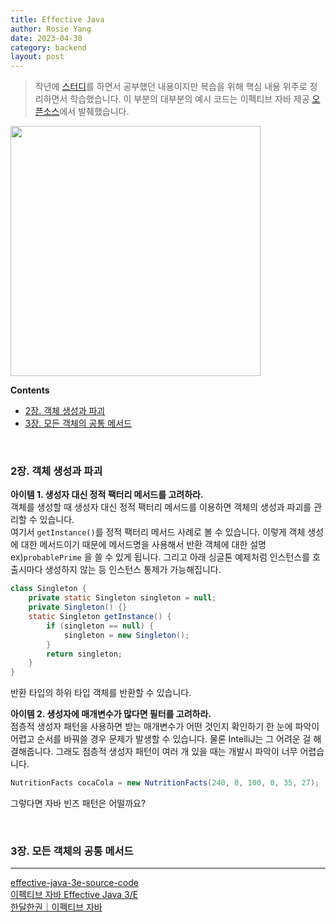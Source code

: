 ```yaml
---
title: Effective Java
author: Rosie Yang
date: 2023-04-30
category: backend
layout: post
---
```


> 작년에 [스터디](https://github.com/BacknPacker/effective_java)를 하면서 공부했던 내용이지만 복습을 위해 핵심 내용 위주로 정리하면서 학습했습니다. 이 부분의 대부분의 예시 코드는 이펙티브 자바 제공 [오픈소스](https://github.com/jbloch/effective-java-3e-source-code)에서 발췌했습니다.  

<img src="https://image.yes24.com/goods/65551284/XL" style="height:400px;" />

<br>

**Contents**  
+ [2장. 객체 생성과 파괴](/backend/2023/04/30/Java.html#2장-객체-생성과-파괴)
+ [3장. 모든 객체의 공통 메서드](/backend/2023/04/30/Java.html#3장-모든-객체의-공통-메서드)

<br>

### 2장. 객체 생성과 파괴  
>   

**아이템 1. 생성자 대신 정적 팩터리 메서드를 고려하라.**  
객체를 생성할 때 생성자 대신 정적 팩터리 메서드를 이용하면 객체의 생성과 파괴를 관리할 수 있습니다.  
여기서 ```getInstance()```를 정적 팩터리 메서드 사례로 볼 수 있습니다. 이렇게 객체 생성에 대한 메서드이기 때문에 메서드명을 사용해서 반환 객체에 대한 설명 ex)```probablePrime``` 을 쓸 수 있게 됩니다. 그리고 아래 싱글톤 예제처럼 인스턴스를 호출시마다 생성하지 않는 등 인스턴스 통제가 가능해집니다.
```java
class Singleton {
    private static Singleton singleton = null;
    private Singleton() {}
    static Singleton getInstance() {
        if (singleton == null) {
            singleton = new Singleton();
        }
        return singleton;
    }
}
```  
반환 타입의 하위 타입 객체를 반환할 수 있습니다. 


**아이템 2. 생성자에 매개변수가 많다면 필터를 고려하라.**  
점층적 생성자 패턴을 사용하면 받는 매개변수가 어떤 것인지 확인하기 한 눈에 파악이 어렵고 순서를 바꿔쓸 경우 문제가 발생할 수 있습니다. 물론 IntelliJ는 그 어려운 걸 해결해줍니다. 그래도 점층적 생성자 패턴이 여러 개 있을 때는 개발시 파악이 너무 어렵습니다.
```java
NutritionFacts cocaCola = new NutritionFacts(240, 8, 100, 0, 35, 27);
```
그렇다면 자바 빈즈 패턴은 어떨까요? 

<br>

### 3장. 모든 객체의 공통 메서드


****
[effective-java-3e-source-code](https://github.com/jbloch/effective-java-3e-source-code)  
[이펙티브 자바 Effective Java 3/E](https://www.yes24.com/Product/Goods/65551284)  
[한달한권｜이펙티브 자바](https://zero-base.co.kr/me/courses/207614)  

<div style="padding:3px; margin:200px 0;"></div>   

